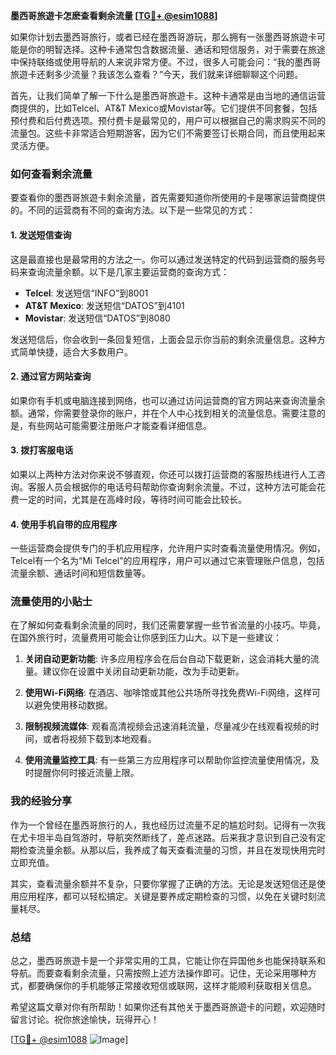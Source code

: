 **墨西哥旅遊卡怎麽查看剩余流量 [[TG💪+ @esim1088](https://t.me/s/esim1088)]**

如果你计划去墨西哥旅行，或者已经在墨西哥游玩，那么拥有一张墨西哥旅遊卡可能是你的明智选择。这种卡通常包含数据流量、通话和短信服务，对于需要在旅途中保持联络或使用导航的人来说非常方便。不过，很多人可能会问：“我的墨西哥旅遊卡还剩多少流量？我该怎么查看？”今天，我们就来详细聊聊这个问题。

首先，让我们简单了解一下什么是墨西哥旅遊卡。这种卡通常是由当地的通信运营商提供的，比如Telcel、AT&T Mexico或Movistar等。它们提供不同套餐，包括预付费和后付费选项。预付费卡是最常见的，用户可以根据自己的需求购买不同的流量包。这些卡非常适合短期游客，因为它们不需要签订长期合同，而且使用起来灵活方便。

### 如何查看剩余流量

要查看你的墨西哥旅遊卡剩余流量，首先需要知道你所使用的卡是哪家运营商提供的。不同的运营商有不同的查询方法。以下是一些常见的方式：

#### 1. **发送短信查询**
这是最直接也是最常用的方法之一。你可以通过发送特定的代码到运营商的服务号码来查询流量余额。以下是几家主要运营商的查询方式：

- **Telcel**: 发送短信“INFO”到8001
- **AT&T Mexico**: 发送短信“DATOS”到4101
- **Movistar**: 发送短信“DATOS”到8080

发送短信后，你会收到一条回复短信，上面会显示你当前的剩余流量信息。这种方式简单快捷，适合大多数用户。

#### 2. **通过官方网站查询**
如果你有手机或电脑连接到网络，也可以通过访问运营商的官方网站来查询流量余额。通常，你需要登录你的账户，并在个人中心找到相关的流量信息。需要注意的是，有些网站可能需要注册账户才能查看详细信息。

#### 3. **拨打客服电话**
如果以上两种方法对你来说不够直观，你还可以拨打运营商的客服热线进行人工咨询。客服人员会根据你的电话号码帮助你查询剩余流量。不过，这种方法可能会花费一定的时间，尤其是在高峰时段，等待时间可能会比较长。

#### 4. **使用手机自带的应用程序**
一些运营商会提供专门的手机应用程序，允许用户实时查看流量使用情况。例如，Telcel有一个名为“Mi Telcel”的应用程序，用户可以通过它来管理账户信息，包括流量余额、通话时间和短信数量等。

### 流量使用的小贴士

在了解如何查看剩余流量的同时，我们还需要掌握一些节省流量的小技巧。毕竟，在国外旅行时，流量费用可能会让你感到压力山大。以下是一些建议：

1. **关闭自动更新功能**: 许多应用程序会在后台自动下载更新，这会消耗大量的流量。建议你在设置中关闭自动更新功能，改为手动更新。

2. **使用Wi-Fi网络**: 在酒店、咖啡馆或其他公共场所寻找免费Wi-Fi网络，这样可以避免使用移动数据。

3. **限制视频流媒体**: 观看高清视频会迅速消耗流量，尽量减少在线观看视频的时间，或者将视频下载到本地观看。

4. **使用流量监控工具**: 有一些第三方应用程序可以帮助你监控流量使用情况，及时提醒你何时接近流量上限。

### 我的经验分享

作为一个曾经在墨西哥旅行的人，我也经历过流量不足的尴尬时刻。记得有一次我在尤卡坦半岛自驾游时，导航突然断线了，差点迷路。后来我才意识到自己没有定期检查流量余额。从那以后，我养成了每天查看流量的习惯，并且在发现快用完时立即充值。

其实，查看流量余额并不复杂，只要你掌握了正确的方法。无论是发送短信还是使用应用程序，都可以轻松搞定。关键是要养成定期检查的习惯，以免在关键时刻流量耗尽。

### 总结

总之，墨西哥旅遊卡是一个非常实用的工具，它能让你在异国他乡也能保持联系和导航。而要查看剩余流量，只需按照上述方法操作即可。记住，无论采用哪种方式，都要确保你的手机能够正常接收短信或联网，这样才能顺利获取相关信息。

希望这篇文章对你有所帮助！如果你还有其他关于墨西哥旅遊卡的问题，欢迎随时留言讨论。祝你旅途愉快，玩得开心！

[[TG💪+ @esim1088](https://t.me/s/esim1088) ![Image](https://i.postimg.cc/4NQfJmqS/Snipaste-2025-05-13-00-14-12.png)]